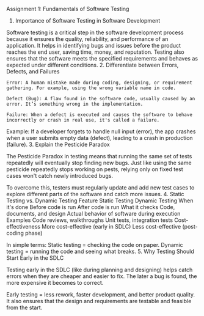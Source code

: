Assignment 1: Fundamentals of Software Testing
1. Importance of Software Testing in Software Development

Software testing is a critical step in the software development process because it ensures the quality, reliability, and performance of an application. It helps in identifying bugs and issues before the product reaches the end user, saving time, money, and reputation. Testing also ensures that the software meets the specified requirements and behaves as expected under different conditions.
2. Differentiate between Errors, Defects, and Failures

    Error: A human mistake made during coding, designing, or requirement gathering. For example, using the wrong variable name in code.

    Defect (Bug): A flaw found in the software code, usually caused by an error. It’s something wrong in the implementation.

    Failure: When a defect is executed and causes the software to behave incorrectly or crash in real use, it's called a failure.

Example:
If a developer forgets to handle null input (error), the app crashes when a user submits empty data (defect), leading to a crash in production (failure).
3. Explain the Pesticide Paradox

The Pesticide Paradox in testing means that running the same set of tests repeatedly will eventually stop finding new bugs. Just like using the same pesticide repeatedly stops working on pests, relying only on fixed test cases won't catch newly introduced bugs.

To overcome this, testers must regularly update and add new test cases to explore different parts of the software and catch more issues.
4. Static Testing vs. Dynamic Testing
Feature	Static Testing	Dynamic Testing
When it's done	Before code is run	After code is run
What it checks	Code, documents, and design	Actual behavior of software during execution
Examples	Code reviews, walkthroughs	Unit tests, integration tests
Cost-effectiveness	More cost-effective (early in SDLC)	Less cost-effective (post-coding phase)

In simple terms: Static testing = checking the code on paper. Dynamic testing = running the code and seeing what breaks.
5. Why Testing Should Start Early in the SDLC

Testing early in the SDLC (like during planning and designing) helps catch errors when they are cheaper and easier to fix. The later a bug is found, the more expensive it becomes to correct.

Early testing = less rework, faster development, and better product quality. It also ensures that the design and requirements are testable and feasible from the start.